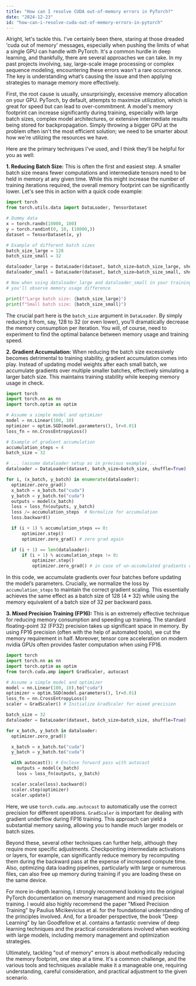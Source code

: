 ```yaml
---
title: "How can I resolve CUDA out-of-memory errors in PyTorch?"
date: "2024-12-23"
id: "how-can-i-resolve-cuda-out-of-memory-errors-in-pytorch"
---
```


Alright, let's tackle this. I've certainly been there, staring at those dreaded 'cuda out of memory' messages, especially when pushing the limits of what a single GPU can handle with PyTorch. It's a common hurdle in deep learning, and thankfully, there are several approaches we can take. In my past projects involving, say, large-scale image processing or complex sequence modeling, encountering these errors wasn't a rare occurrence. The key is understanding what’s causing the issue and then applying strategies to manage memory more effectively.

First, the root cause is usually, unsurprisingly, excessive memory allocation on your GPU. PyTorch, by default, attempts to maximize utilization, which is great for speed but can lead to over-commitment. A model's memory footprint can increase significantly during training, especially with large batch sizes, complex model architectures, or extensive intermediate results being stored for backpropagation. Simply throwing a bigger GPU at the problem often isn't the most efficient solution; we need to be smarter about how we're utilizing the resources we have.

Here are the primary techniques I've used, and I think they'll be helpful for you as well:

**1. Reducing Batch Size:** This is often the first and easiest step. A smaller batch size means fewer computations and intermediate tensors need to be held in memory at any given time. While this might increase the number of training iterations required, the overall memory footprint can be significantly lower. Let's see this in action with a quick code example:

```python
import torch
from torch.utils.data import DataLoader, TensorDataset

# Dummy data
x = torch.randn(10000, 100)
y = torch.randint(0, 10, (10000,))
dataset = TensorDataset(x, y)

# Example of different batch sizes
batch_size_large = 128
batch_size_small = 32

dataloader_large = DataLoader(dataset, batch_size=batch_size_large, shuffle=True)
dataloader_small = DataLoader(dataset, batch_size=batch_size_small, shuffle=True)

# Now when using dataloader_large and dataloader_small in your training loop, 
# you'll observe memory usage difference

print(f"Large batch size: {batch_size_large}")
print(f"Small batch size: {batch_size_small}")
```

The crucial part here is the `batch_size` argument in `DataLoader`. By simply reducing it from, say, 128 to 32 (or even lower), you’ll dramatically decrease the memory consumption per iteration. You will, of course, need to experiment to find the optimal balance between memory usage and training speed.

**2. Gradient Accumulation:** When reducing the batch size excessively becomes detrimental to training stability, gradient accumulation comes into play. Instead of updating model weights after each small batch, we accumulate gradients over multiple smaller batches, effectively simulating a larger batch size. This maintains training stability while keeping memory usage in check.

```python
import torch
import torch.nn as nn
import torch.optim as optim

# Assume a simple model and optimizer
model = nn.Linear(100, 10)
optimizer = optim.SGD(model.parameters(), lr=0.01)
loss_fn = nn.CrossEntropyLoss()

# Example of gradient accumulation
accumulation_steps = 4
batch_size = 32

# ... (assume dataloader setup as in previous example) ...
dataloader = DataLoader(dataset, batch_size=batch_size, shuffle=True)

for i, (x_batch, y_batch) in enumerate(dataloader):
  optimizer.zero_grad()
  x_batch = x_batch.to("cuda")
  y_batch = y_batch.to("cuda")
  outputs = model(x_batch)
  loss = loss_fn(outputs, y_batch)
  loss /= accumulation_steps  # Normalize for accumulation
  loss.backward()

  if (i + 1) % accumulation_steps == 0:
      optimizer.step()
      optimizer.zero_grad() # zero grad again

  if (i + 1) == len(dataloader):
      if (i + 1) % accumulation_steps != 0:
          optimizer.step()
          optimizer.zero_grad() # in case of un-accumulated gradients on the last batch


```
In this code, we accumulate gradients over four batches before updating the model’s parameters. Crucially, we normalize the loss by `accumulation_steps` to maintain the correct gradient scaling. This essentially achieves the same effect as a batch size of 128 (4 * 32) while using the memory equivalent of a batch size of 32 per backward pass.

**3. Mixed Precision Training (FP16):** This is an extremely effective technique for reducing memory consumption and speeding up training. The standard floating-point 32 (FP32) precision takes up significant space in memory. By using FP16 precision (often with the help of automated tools), we cut the memory requirement in half. Moreover, tensor core acceleration on modern nvidia GPUs often provides faster computation when using FP16.

```python
import torch
import torch.nn as nn
import torch.optim as optim
from torch.cuda.amp import GradScaler, autocast

# Assume a simple model and optimizer
model = nn.Linear(100, 10).to("cuda")
optimizer = optim.SGD(model.parameters(), lr=0.01)
loss_fn = nn.CrossEntropyLoss()
scaler = GradScaler() # Initialize GradScaler for mixed precision

batch_size = 32
dataloader = DataLoader(dataset, batch_size=batch_size, shuffle=True)

for x_batch, y_batch in dataloader:
  optimizer.zero_grad()

  x_batch = x_batch.to("cuda")
  y_batch = y_batch.to("cuda")

  with autocast(): # Enclose forward pass with autocast
    outputs = model(x_batch)
    loss = loss_fn(outputs, y_batch)

  scaler.scale(loss).backward()
  scaler.step(optimizer)
  scaler.update()

```

Here, we use `torch.cuda.amp.autocast` to automatically use the correct precision for different operations. `GradScaler` is important for dealing with gradient underflow during FP16 training. This approach can yield a substantial memory saving, allowing you to handle much larger models or batch sizes.

Beyond these, several other techniques can further help, although they require more specific adjustments. Checkpointing intermediate activations or layers, for example, can significantly reduce memory by recomputing them during the backward pass at the expense of increased compute time. Also, optimizing data loading pipelines, particularly with large or numerous files, can also free up memory during training if you are loading these on the same device.

For more in-depth learning, I strongly recommend looking into the original PyTorch documentation on memory management and mixed precision training. I would also highly recommend the paper "Mixed Precision Training" by Paulius Micikevicius et al. for the foundational understanding of the principles involved. And, for a broader perspective, the book "Deep Learning" by Ian Goodfellow et al. contains a fantastic overview of deep learning techniques and the practical considerations involved when working with large models, including memory management and optimization strategies.

Ultimately, tackling "out of memory" errors is about methodically reducing the memory footprint, one step at a time. It's a common challenge, and the various tools and techniques available make it a manageable one, requiring understanding, careful consideration, and practical adjustment to the given scenario.
